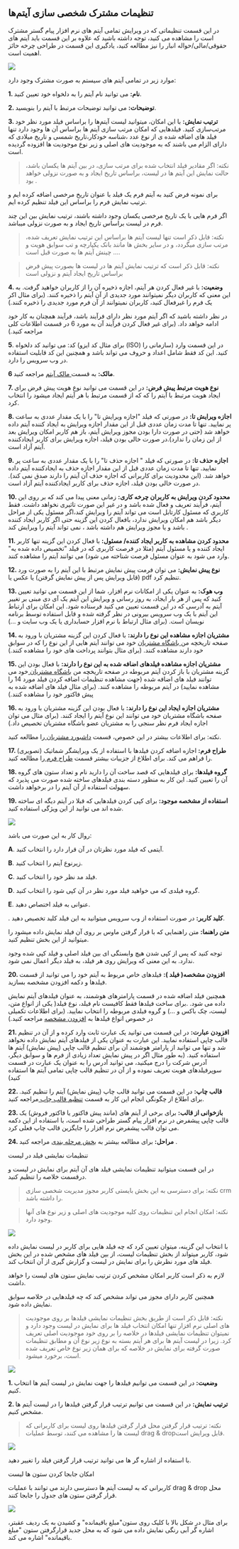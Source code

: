 ﻿## تنظیمات مشترک شخصی سازی آیتم‌ها 

در این قسمت تنظیماتی که در ویرایش تمامی آیتم های نرم افزار پیام گستر مشترک است را مشاهده می کنید، توجه داشته باشید که علاوه بر این قسمت باید آیتم های حقوقی/مالی/حواله انبار را نیز مطالعه کنید، یادگیری این قسمت در طراحی چرخه حائز اهمیت است.

![](ItemCommonSetting5.png)


موارد زیر در تمامی آیتم های سیستم به صورت مشترک وجود دارد: 
 
**1. نام:** می توانید نام آیتم را به دلخواه خود تعیین کنید.
 
**2. توضیحات:** می توانید توضیحات مرتبط با آیتم را بنویسید.
 
**3. ترتیب نمایش:** با این امکان، میتوانید لیست آیتم‌ها را براساس فیلد مورد نظر خود مرتب‌سازی کنید.
فیلدهایی که امکان مرتب سازی آیتم ها براساس آن ها وجود دارد تنها فیلد های اضافه شده ی از نوع عدد ،شناسه خودکار،تاریخ شمسی و تاریخ میلادی که دارای الزام می باشند که 
 به موجودیت های اصلی و زیر نوع موجودیت ها افزوده گردیده است.

> نکته: اگر مقادیر فیلد انتخاب شده برای مرتب سازی، در بین آیتم ها یکسان باشد، حالت نمایش این آیتم ها در لیست، براساس تاریخ ایجاد و به صورت نزولی خواهد بود . 

برای نمونه فرض کنید به آیتم فرم یک فیلد با عنوان تاریخ مرخصی اضافه کرده ایم و ترتیب نمایش فرم را براساس این فیلد تنظیم کرده ایم.

 اگر فرم هایی با یک تاریخ مرخصی یکسان وجود داشته باشند، ترتیب نمایش بین این چند فرم در لیست براساس تاریخ ایجاد و به صورت نزولی میباشد.
 
 > نکته: قابل ذکر است تنها لیست آیتم ها براساس این ترتیب نمایش تعریف شده، مرتب سازی میگردد، و در سایر بخش ها مانند بانک یکپارچه و تب سوابق هویت و ... چینش آیتم ها به صورت قبل است.

> نکته: قابل ذکر است که ترتیب نمایش آیتم ها در لیست ها بصورت پیش فرض براساس تاریخ ایجاد آیتم و نزولی است

**4. وضعیت:** با غیر فعال کردن هر آیتم، اجازه ذخیره آن را از کاربران خواهید گرفت. به این معنی که کاربران دیگر نمیتوانند مورد جدیدی از آن آیتم را ذخیره کنند. (برای مثال اکر یک فرم را غیرفعال کنید، کاربران نمیتوانند از آن فرم مورد جدیدی را ذخیره کنند.)

در نظر داشته باشید که اگر آیتم مورد نظر دارای فرآیند باشد، فرآیند همچنان به کار خود ادامه خواهد داد. (برای غیر فعال کردن فرآیند آن به مورد 6 در قسمت اطلاعات کلی مراجعه کنید.)


**5**. کد: می توانید کد دلخواه (برای مثال کد ایزو (ISO) سازمانی را) در این قسمت وارد کنید. این کد فقط شامل اعداد و حروف می تواند باشد و همچنین این کد قابلیت استفاده در وب سرویس را دارد.

**6 مالک:** به قسمت[ مالک آیتم](https://github.com/1stco/PayamGostarDocs/blob/master/help%202.5.4/Settings/Personalization-crm/Overview/General-information/Item-owner/Item-owner.md) مراجعه کنید.


**7. نوع هویت مرتبط پیش فرض:** در این قسمت می توانید نوع هویت پیش فرض برای ایجاد هویت مرتبط با آیتم را که که از قسمت مرتبط با هر آیتم ایجاد میشود را انتخاب کرد. 
 
**8. اجازه ویرایش تا:** در صورتی که فیلد "اجازه ویرایش تا" را با یک مقدار عددی به ساعت پر نمایید. تنها تا مدت زمان عددی قبل از این مقدار اجازه ویرایش به ایجاد کننده آیتم داده خواهد شد
(حتی در صورت دارا بودن مجوز ویرایش آیتم، باز هم کاربر امکان ویرایش بعد از این زمان را ندارد).در صورت خالی بودن فیلد، اجازه ویرایش برای کاربر ایجادکننده آیتم آزاد است.
 
**9. اجازه حذف تا:** در صورتی که فیلد " اجازه حذف تا" را با یک مقدار عددی به ساعت پر نمایید. تنها تا مدت زمان عددی قبل از این مقدار اجازه حذف به ایجادکننده آیتم داده خواهد شد.
 (این محدودیت برای کاربرانی که اجازه حذف آن آیتم را دارند صدق نمی کند). در صورت خالی بودن فیلد، اجازه حذف برای کاربر ایجادکننده آیتم آزاد است.
 
 
**10. محدود کردن ویرایش به کاربران چرخه کاری:** زمانی معنی پیدا می کند که بر روی این آیتم، فرآیند تعریف و فعال شده باشد و در غیر این صورت تاثیری نخواهد داشت. 
فقط کاربری که مسئول کارتابل است می تواند آیتم را ویرایش کند،اگر مسئول یکی از مراحل دیگر باشد هم امکان ویرایش ندارد، بافعال کردن این گزینه حتی اگر کاربر ایجاد کننده باشد و یا مجوز ویرایش هم داشته باشد ، نمی تواند آیتم را ویرایش کند .
 
**11. محدود کردن مشاهده به کاربر ایجاد کننده/ مسئول:** با فعال کردن این گزینه تنها کاربر ایجاد کننده و یا مسئول آیتم (مثلا در فرصت کاربری که در فیلد "تخصیص داده شده یه" وارد می شود به عنوان مسئول فرصت شناخته می شود) می توانند آیتم را مشاهده کنند. 
 
**12. نوع پیش نمایش:** می توان فرمت پیش نمایش مرتبط با این آیتم را به صورت ورد (قابل ویرایش پس از پیش نمایش گرفتن) یا عکس یا pdf تنظیم کرد.
 
**13. وب هوک:** به عنوان یکی از امکانات نرم افزار، شما از این قسمت می توانید تعیین کنید که پس از هر بار ایجاد، به روز رسانی و ویرایش این آیتم یک آی دی مبنی بر تغییر آیتم به آدرسی که در این قسمت تعیین می کنید فرستاده شود.
 این امکان برای ارتباط این آیتم با یک وب سرویس بیرونی در نظر گرفته شده و قابل استفاده توسط برنامه نویسان است. (برای مثال ارتباط با نرم افزار حسابداری یا یک وب سایت و ...)
 
**14. مشتریان اجازه مشاهده این نوع را دارند:** با فعال کردن این گزینه مشتریان با ورود به صفحه تاریخچه من[ باشگاه مشتریان](http://septadocs.1st.co.com/payamgostar/documents/%D8%A8%D8%A7%D8%B4%DA%AF%D8%A7%D9%87-%D9%88%D9%81%D8%A7%D8%AF%D8%A7%D8%B1%DB%8C?selectedId=3b54ff85-aa22-4620-716f-08d8a996e9ef&menuItemType=2) خود می توانند آیتم هایی از این نوع را که در سوابق خود دارند مشاهده کنند. 
(برای مثال بتوانند پرداخت های خود را مشاهده کنند.)
 
**15. مشتریان اجازه مشاهده فیلدهای اضافه شده به این نوع را دارند:** با فعال بودن این گزینه مشتریان با باز کردن آیتم مربوطه در صفحه تاریخچه من [باشگاه مشتریان ](http://septadocs.1st.co.com/payamgostar/documents/%D8%A8%D8%A7%D8%B4%DA%AF%D8%A7%D9%87-%D9%88%D9%81%D8%A7%D8%AF%D8%A7%D8%B1%DB%8C?selectedId=3b54ff85-aa22-4620-716f-08d8a996e9ef&menuItemType=2)خود می توانند فیلد های اضافه شده
(جهت مشاهده تنظیمات اضافه کردن فیلد مورد 14 را مشاهده نمایید) در آیتم مربوطه را مشاهده کنند. (برای مثال فیلد های اضافه شده به پیش فاکتور خود را مشاهده کنند.)
 
**16. مشتریان اجازه ایجاد این نوع را دارند:** با فعال بودن این گزینه مشتریان با ورود به صفحه باشگاه مشتریان خود می توانند این نوع آیتم را ایجاد کنند. (برای مثال می توان اجازه ایجاد فرم نظر سنجی را به مشتریان عضو باشگاه مشتریان تخصیص داد.) 
 
نکته: برای اطلاعات بیشتر در این خصوص، قسمت [داشبورد مشتریان ](http://septadocs.1st.co.com/payamgostar/documents/%D8%A8%D8%A7%D8%B4%DA%AF%D8%A7%D9%87-%D9%88%D9%81%D8%A7%D8%AF%D8%A7%D8%B1%DB%8C?selectedId=3b54ff85-aa22-4620-716f-08d8a996e9ef&menuItemType=2#)را مطالعه کنید.
 
 
**17. طراح فرم:** اجازه اضافه کردن فیلدها با استفاده از یک ویرایشگر شماتیک (تصویری) را فراهم می کند. برای اطلاع از جزییات بیشتر قسمت [ طراح فرم ](https://github.com/1stco/PayamGostarDocs/blob/master/help%202.5.4/Settings/Personalization-crm/Overview/General-information/Form-designer/Form-designer.md)را مطالعه کنید.
 
**18. گروه فیلدها:** برای فیلدهایی که قصد ساخت آن را دارید نام و تعداد ستون های گروه آن را تعیین کنید.
 این کار به منظور دسته بندی فیلدهای ساخته شده صورت می پذیرد که سهولت استفاده از آن آیتم را در برخواهد داشت.
 
 **19. استفاده از مشخصه موجود:** برای کپی کردن فیلدهایی که قبلا در آیتم دیگه ای ساخته شده اند می توانید از این ویژگی استفاده کنید.
 
 
![](ItemCommon123.png)


روال کار به این صورت می باشد: 
 
**A**. آیتمی که فیلد مورد نظرتان در آن قرار دارد را انتخاب کنید.
 
**B**. زیرنوع آیتم را انتخاب کنید.
 
**C**. فیلد مد نظر خود را انتخاب کنید.
 
**D**. گروه فیلدی که می خواهید فیلد مورد نظر در آن کپی شود را انتخاب کنید.
 
**E**. عنوانی به فیلد اختصاص دهید.
 
. **کلید کاربر:** در صورت استفاده از وب سرویس میتوانید به این فیلد کلید تخصیص دهید.

 **متن راهنما:** متن راهنمایی که با قرار گرفتن ماوس بر روی آن فیلد نمایش داده میشود را میتوانید از این بخش تنظیم کنید.
 
توجه کنید که پس از کپی شدن هیچ وابستگی ای بین فیلد اصلی و فیلد کپی شده وجود ندارد. به این معنی که ویرایش روی هر فیلد، به فیلد دیگر اعمال نمی شود.
 
**20. افزودن مشخصه( فیلد ):** فیلدهای خاص مربوط به آیتم خود را می توانید از قسمت فیلدها و دکمه افزودن مشخصه بسازید. 

 همچنین فیلد اضافه شده در قسمت پارامترهای هوشمند، به عنوان فیلدهای آیتم نمایش داده می شود. .برای ساخت فیلدها فقط کافیست نام فیلد، نوع فیلد( یکی از انواع متن، لیست، چک باکس و ...) و گروه فیلدی مربوطه را انتخاب نمایید.
(برای اطلاعات تکمیلی در خصوص انواع فیلدها به [افزودن مشخصه](https://github.com/1stco/PayamGostarDocs/blob/master/help%202.5.4/Settings/Personalization-crm/Overview/General-information/Add-features/Add-features.md) مراجعه کنید.) 

**21. افزودن عبارت:** در این قسمت می توانید یک عبارت ثابت وارد کرده و از آن در تنظیم قالب چاپی استفاده نمایید. این عبارت به عنوان یکی از فیلدهای آیتم نمایش داده نخواهد شد و تنها می توانید از پارامتر هوشمند آن برای تنظیم قالب چاپی (پیش نمایش) آیتم ها استفاده کنید. (به طور مثال اگر در پیش نمایش تعداد زیادی از فرم ها و سوابق دیگر، آدرس شرکت را درج میکنید، می توانید آدرس را به عنوان یک عبارت در قسمت سوپرفیلدهای هویت تعریف نموده و از آن در تنظیم قالب چاپی تمامی آیتم ها استفاده کنید)

**22. قالب چاپ:** در این قسمت می توانید قالب چاپ (پیش نمایش) آیتم را تنظیم کنید. برای اطلاع از چگونگی انجام این کار به قسمت [تنظیم قالب چاپ ](https://github.com/1stco/PayamGostarDocs/blob/master/help%202.5.4/Settings/Personalization-crm/Overview/General-information/Set%20the-print-template/Set%20the-print-template.md)مراجعه کنید.


**23. بازخوانی از قالب:** برای برخی از آیتم های (مانند پیش فاکتور یا فاکتور فروش) یک قالب چاپی پیشفرض در نرم افزار پیام گستر طراحی شده است، با استفاده از این دکمه می توان قالب پیشفرض نرم افزار را جایگزین قالب چاپ فعلی کرد.

**24. مراحل:** برای مطالعه بیشتر به [بخش مرحله بندی](https://github.com/1stco/PayamGostarDocs/blob/master/help2.5.4/Settings/Personalization-crm/Overview/General-information/leveling/leveling.md) مراجعه کنید .

تنظیمات نمایشی فیلد در لیست

در این قسمت میتوانید تنظیمات نمایشی فیلد های آن آیتم برای نمایش در لیست و درقسمت خلاصه را تنظیم کنید.

> نکته: برای دسترسی به این بخش بایستی کاربر مجوز مدیریت شخصی سازی crm را داشته باشد.

> نکته: امکان انجام این تنظیمات روی کلیه موجودیت های اصلی و زیر نوع های آنها وجود دارد.

![](ItemCommonSetting10.png)

با انتخاب این گزینه، میتوان تعیین کرد که چه فیلد هایی برای کاربر در لیست نمایش داده شود، کاربر میتواند از بخش تنظیمات لیست، از بین فیلد های مشخص شده در این بخش فیلد های مورد نظرش را برای نمایش در لیست و گزارش گیری از آن انتخاب کند.

لازم به ذکر است کاربر امکان مشخص کردن ترتیب نمایش ستون های لیست را خواهد داشت.

همچنین کاربر دارای مجوز می تواند مشخص کند که چه فیلدهایی در خلاصه سوابق نمایش داده شود.

> نکته: قابل ذکر است از طریق بخش تنظیمات نمایشی فیلدها بر روی موجودیت های اصلی نرم افزار تنها امکان انتخاب فیلد ها برای نمایش در لیست وجود دارد و نمیتوان تنظیمات نمایشی فیلدها در خلاصه را بر روی خود موجودیت اصلی تعریف کرد. زیرا در لیست آیتم ها برای هر آیتم بسته به نوع زیر نوع آن و مطابق تنظیمات صورت گرفته برای نمایش در خلاصه که برای همان زیر نوع خاص تعریف شده است، برخورد میشود.

![](ItemCommonSetting11.png)

**1. وضعیت:** در این قسمت می توانیم فیلدها را جهت نمایش در لیست آیتم ها انتخاب کنیم.

**2. ترتیب نمایش:** در این قسمت می توانیم ترتیب قرار گرفتن فیلدها را در لیست آیتم ها مشخص کنیم.

> نکته: ترتیب قرار گرفتن محل قرار گرفتن فیلدها روی لیست برای کاربرانی که لیست ها را مشاهده می کنند، توسط عملیات drag & dropقابل ویرایش است.

![](ItemCommonSetting12.png)

با استفاده از اشاره گر ها می توانید ترتیب قرار گرفتن فیلد را تغییر دهید.


امکان جابجا کردن ستون ها لیست

کاربرانی که به لیست آیتم ها دسترسی دارند می توانند با عملیات drag & drop محل قرار گرفتن ستون های جدول را جابجا کنند.

![](ItemCommonSetting13.png)

 برای مثال در شکل بالا با کلیک روی ستون"مبلغ باقیمانده" و کشیدن به یک ردیف عقبتر، اشاره گر آبی رنگی نمایش داده می شود که به محل جدید قرارگرفتن ستون "مبلغ باقیمانده" اشاره می کند.

